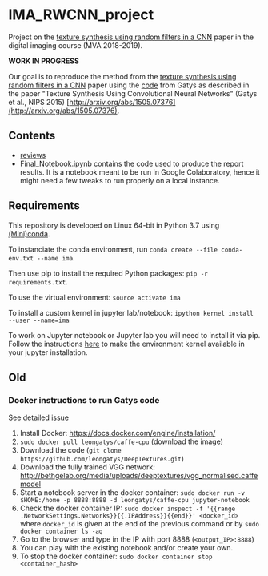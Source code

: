# IMA_RWCNN_project
Project on the [texture synthesis using random filters in a CNN](https://arxiv.org/abs/1606.04801) paper in the digital imaging course (MVA 2018-2019).

**WORK IN PROGRESS**

Our goal is to reproduce the method from the [texture synthesis using random filters in a CNN](https://arxiv.org/abs/1606.04801) paper using the [code](https://github.com/leongatys/DeepTextures) from Gatys as described in the paper "Texture Synthesis Using Convolutional Neural Networks" (Gatys et al., NIPS 2015) [http://arxiv.org/abs/1505.07376](http://arxiv.org/abs/1505.07376).

## Contents

* [reviews](./reviews)
* Final_Notebook.ipynb contains the code used to produce the report results. It is a notebook meant to be run in Google Colaboratory, hence it might need a few tweaks to run properly on a local instance.

## Requirements

This repository is developed on Linux 64-bit in Python 3.7 using [(Mini)conda](https://conda.io/miniconda.html).

To instanciate the conda environment, run ``conda create --file conda-env.txt --name ima``.

Then use pip to install the required Python packages: ``pip -r requirements.txt``.

To use the virtual environment: ``source activate ima``

To install a custom kernel in jupyter lab/notebook: ``ipython kernel install --user --name=ima``

To work on Jupyter notebook or Jupyter lab you will need to install it via pip. Follow the instructions [here](https://anbasile.github.io/programming/2017/06/25/jupyter-venv/) to make the environment kernel available in your jupyter installation.
## Old

### Docker instructions to run Gatys code

See detailed [issue](https://github.com/leongatys/DeepTextures/issues/7)

1. Install Docker: https://docs.docker.com/engine/installation/
2. ``sudo docker pull leongatys/caffe-cpu`` (download the image)
3. Download the code (``git clone https://github.com/leongatys/DeepTextures.git``)
4. Download the fully trained VGG network: http://bethgelab.org/media/uploads/deeptextures/vgg_normalised.caffemodel
5. Start a notebook server in the docker container: ``sudo docker run -v $HOME:/home -p 8888:8888 -d leongatys/caffe-cpu jupyter-notebook``
6. Check the docker container IP: ``sudo docker inspect -f '{{range .NetworkSettings.Networks}}{{.IPAddress}}{{end}}' <docker_id>`` where ``docker_id`` is given at the end of the previous command or by ``sudo docker container ls -aq``
7. Go to the browser and type in the IP with port 8888 (``<output_IP>:8888``)
8. You can play with the existing notebook and/or create your own.
9. To stop the docker container: ``sudo docker container stop <container_hash>``
